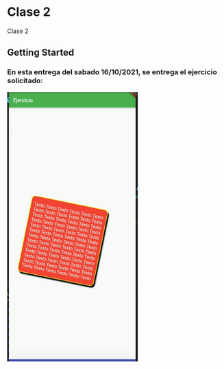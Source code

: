 # Clase 2

Clase 2

## Getting Started

<h3>En esta entrega del sabado 16/10/2021, se entrega el ejercicio solicitado:</h3>

<img src="https://github.com/ecarbono-tr/Clase-2/blob/master/Captura.PNG?raw=true" alt="alternatetext">
